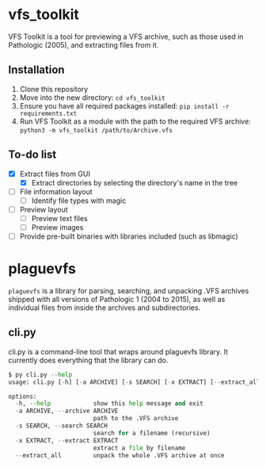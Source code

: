 # vfs_toolkit
VFS Toolkit is a tool for previewing a VFS archive, such as those used in Pathologic (2005), and extracting files from it.

## Installation
1. Clone this repository
2. Move into the new directory: `cd vfs_toolkit`
3. Ensure you have all required packages installed: `pip install -r requirements.txt`
4. Run VFS Toolkit as a module with the path to the required VFS archive: `python3 -m vfs_toolkit /path/to/Archive.vfs`

## To-do list
- [X] Extract files from GUI
  - [x] Extract directories by selecting the directory's name in the tree
- [ ] File information layout
  - [ ] Identify file types with magic
- [ ] Preview layout
  - [ ] Preview text files
  - [ ] Preview images
- [ ] Provide pre-built binaries with libraries included (such as libmagic)

# plaguevfs
`plaguevfs` is a library for parsing, searching, and unpacking .VFS archives shipped with all versions of Pathologic 1
(2004 to 2015), as well as individual files from inside the archives and subdirectories.
## cli.py
cli.py is a command-line tool that wraps around plaguevfs library. It currently does everything that the library can do.
```py
$ py cli.py --help
usage: cli.py [-h] [-a ARCHIVE] [-s SEARCH] [-x EXTRACT] [--extract_all]

options:
  -h, --help            show this help message and exit
  -a ARCHIVE, --archive ARCHIVE
                        path to the .VFS archive
  -s SEARCH, --search SEARCH
                        search for a filename (recursive)
  -x EXTRACT, --extract EXTRACT
                        extract a file by filename
  --extract_all         unpack the whole .VFS archive at once
```